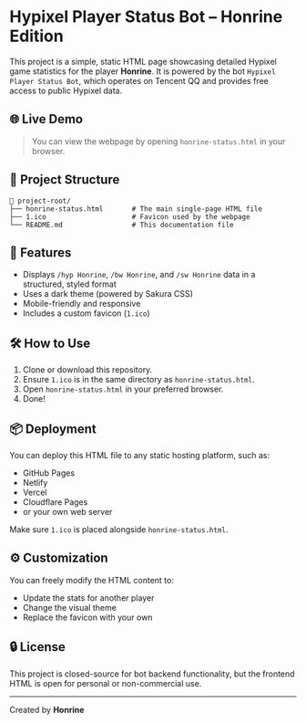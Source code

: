 # Hypixel Player Status Bot – Honrine Edition

This project is a simple, static HTML page showcasing detailed Hypixel game statistics for the player **Honrine**. It is powered by the bot `Hypixel Player Status Bot`, which operates on Tencent QQ and provides free access to public Hypixel data.

## 🌐 Live Demo

> You can view the webpage by opening `honrine-status.html` in your browser.

## 📁 Project Structure

```
📂 project-root/
├── honrine-status.html       # The main single-page HTML file
├── 1.ico                     # Favicon used by the webpage
└── README.md                 # This documentation file
```

## 📝 Features

- Displays `/hyp Honrine`, `/bw Honrine`, and `/sw Honrine` data in a structured, styled format
- Uses a dark theme (powered by Sakura CSS)
- Mobile-friendly and responsive
- Includes a custom favicon (`1.ico`)

## 🛠 How to Use

1. Clone or download this repository.
2. Ensure `1.ico` is in the same directory as `honrine-status.html`.
3. Open `honrine-status.html` in your preferred browser.
4. Done!

## 📦 Deployment

You can deploy this HTML file to any static hosting platform, such as:

- GitHub Pages
- Netlify
- Vercel
- Cloudflare Pages
- or your own web server

Make sure `1.ico` is placed alongside `honrine-status.html`.

## ⚙️ Customization

You can freely modify the HTML content to:

- Update the stats for another player
- Change the visual theme
- Replace the favicon with your own

## 🔒 License

This project is closed-source for bot backend functionality, but the frontend HTML is open for personal or non-commercial use.

---

Created by **Honrine**
